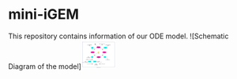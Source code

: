 # mini-iGEM
This repository contains information of our ODE model.
![Schematic Diagram of the model]<img src="https://github.com/Feanor007/mini-iGEM/blob/002c9973037f12b8e9530b36207142bfb423185f/Modelling/model.png" width="70">
